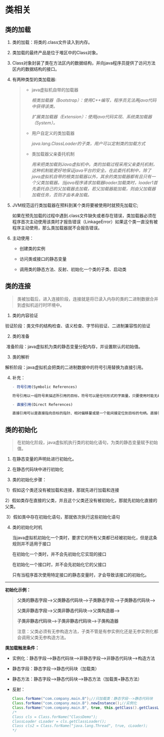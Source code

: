 # 类相关

## 类的加载

1. 类的加载：将类的.class文件读入到内存。

2. 类加载的最终产品是位于堆区中的Class对象。

3. Class对象封装了类在方法区内的数据结构，并向java程序员提供了访问方法区内的数据结构的接口。

4. 有两种类型的类加载器:

   > - java虚拟机自带的加载器
   >
   >   *根类加载器（Bootstrap）：使用C++编写，程序员无法再java代码中获得该类。*
   >
   >   *扩展类加载器（Extension）：使用java代码实现、系统类加载器（System）。*
   >
   > - 用户自定义的类加载器
   >
   >   *java.lang.ClassLoader的子类，用户可以定制类的加载方式*
   >
   > - 类加载器父亲委托机制
   >
   >   *用来把类加载到Java虚拟机中。类的加载过程采用父亲委托机制，这种机制能更好地保证java平台的安全。在此委托机制中，除了java虚拟机自带的根类加载器以外，其余的类加载器都有且只有一个父类加载器。当java程序请求加载器loader加载类时，loader1首先委托自己的父加载器去加载，若父加载器能加载，则由父加载器加载任务，否则才由本身加载。*

5. JVM规范运行类加载器在预料到某个类将要被使用时就预先加载它;

   如果在预先加载的过程中遇到.class文件缺失或者存在错误，类加载器必须在程序首次主动使用该类时才报告错误（LinkageError）如果这个类一直没有被程序主动使用，那么类加载器就不会报告错误。

6. 主动使用：

   - 创建类的实例

   - 访问类或接口的静态变量

   - 调用类的静态方法、反射、初始化一个类的子类、启动类

## 类的连接

>    类被加载后，进入连接阶段，连接就是将已读入内存的类的二进制数据合并到虚拟机运行时环境中。

1. 类的内容验证

​     验证阶段：类文件的结构检查、语义检查、字节码验证、二进制兼容性的验证

2. 类的准备

​     准备阶段：java虚拟机为类的静态变量分配内存，并设置默认的初始值。

3. 类的解析

​     解析阶段：java虚拟机会把类的二进制数据中的符号引用替换为直接引用。

4. 补充：

   ```js
   - 符号引用(Symbolic References)
   
   符号引用以一组符号来描述所引用的目标，符号可以是任何形式的字面量，只要使用时能无歧义的定位到目标即可，引用的目标并不一定已经加载到内存中。各种虚拟机实现的内存布局可以各不相同，但是它们能接受的符号引用必须都是一致的，因为符号引用的字面量形式明确定义在Java虚拟机规范的Class文件中。
   
   - 直接引用(Direct References)
   
   直接引用可以是直接指向目标的指针、相对偏移量或是一个能间接定位到目标的句柄。直接引用是和虚拟机实现的内存布局相关的，同一个符号引用在不同虚拟机实例上翻译出来的直接引用一般不会相同。** 如果有了直接引用，那引用的目标必定已经在内存中存在。**
   ```

## 类的初始化

>    在初始化阶段，java虚拟机执行类的初始化语句，为类的静态变量赋予初始值。

1. 在静态变量的声明处进行初始化。

2. 在静态代码块中进行初始化

3. 类的初始化步骤：

​				  1）假如这个类还没有被加载和连接，那就先进行加载和连接

​                  2）假如类存在直接的父类，并且这个父类还没有被初始化，那就先初始化直接的父类。

​                  3）假如类中存在初始化语句，那就依次执行这些初始化语句

4. 类的初始化时机

   当java虚拟机初始化一个类时，要求它的所有父类都已经被初始化，但是这条规则并不适用于接口

   在初始化一个类时，并不会先初始化它实现的接口

   在初始化一个接口时，并不会先初始化它的父接口

   只有当程序首次使用特定接口的静态变量时，才会导致该接口的初始化。

---

**初始化示例：**

> **父类的静态字段——>父类静态代码块——>子类静态字段——>子类静态代码块——>**
>
> **父类非静态字段——>父类非静态代码块——>父类构造器——>**
>
> **子类非静态代码块——>子类非静态代码块——>子类构造器**
>
> 注意：父类必须有无参构造方法，子类不管是有参实例化还是无参实例化都会调用父类无参构造方法。

**类加载触发条件：**

- 实例化：静态字段-->静态代码块-->非静态字段-->非静态代码块-->构造方法

- 静态字段：静态字段-->静态代码块（加载类）

- 静态方法：静态字段-->静态代码块-->静态方法（加载类+静态方法）

- 反射：

  ```java
  Class.forName("com.company.main.B");//只加载类：静态字段-->静态代码块
  Class.forName("com.company.main.B").newInstance();//实例化
  Class.forName("com.company.main.B", true, this.getClass().getClassLoader());// 第二个参数为true则加载类，
  /*
  Class cls = Class.forName("ClassDemo");
  ClassLoader cLoader = cls.getClassLoader();
  Class cls2 = Class.forName("java.lang.Thread", true, cLoader);
  */
  ```

  

